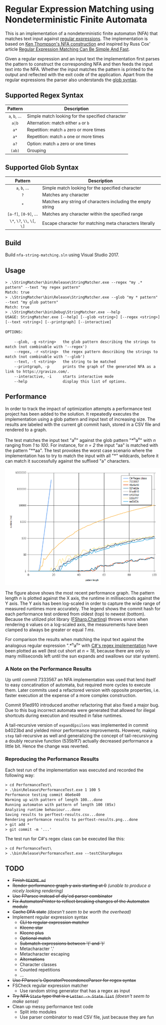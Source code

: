 # Regular Expression Matching using Nondeterministic Finite Automata

This is an implementation of a nondeterministic finite automaton (NFA) that matches text input against [regular expressions](https://en.wikipedia.org/wiki/Regular_expression). The implementation is based on [Ken Thompson's NFA construction](https://en.wikipedia.org/wiki/Thompson%27s_construction) and inspired by Russ Cox' article [Regular Expression Matching Can Be Simple And Fast](https://swtch.com/~rsc/regexp/regexp1.html).

Given a regular expression and an input text the implementation first parses the pattern to construct the corresponding NFA and then feeds the input text into the NFA. Whether the input matches the pattern is printed to the output and reflected with the exit code of the application. Apart from the regular expressions the parser also understands the [glob syntax](https://en.wikipedia.org/wiki/Glob_(programming)).

## Supported Regex Syntax

| Pattern                      | Description                                                 |
|:----------------------------:| ----------------------------------------------------------- |
| `a`, `b`, …                  | Simple match looking for the specified character            |
| `a\|b`                       | Alternation: match either `a` or `b`                        |
| `a*`                         | Repetition: match `a` zero or more times                    |
| `a*`                         | Repetition: match `a` one or more times                     |
| `a?`                         | Option: match `a` zero or one times                         |
| `(ab)`                       | Grouping                                                    |

## Supported Glob Syntax

| Pattern                      | Description                                                 |
|:----------------------------:| ----------------------------------------------------------- |
| `a`, `b`, …                  | Simple match looking for the specified character            |
| `?`                          | Matches any character                                       |
| `*`                          | Matches any string of characters including the empty string |
| `[a-f]`, `[0-9]`, …          | Matches any character within the specified range            |
| `\*`, `\?`, `\\`, `\[`, `\]` | Escape character for matching meta characters literally     |

## Build

Build `nfa-string-matching.sln` using Visual Studio 2017.

## Usage

```
> .\StringMatcher\bin\Release\StringMatcher.exe --regex "my .* pattern" --text "my regex pattern"
Match: true
> .\StringMatcher\bin\Release\StringMatcher.exe --glob "my * pattern" --text "my glob pattern"
Match: true
> .\StringMatcher\bin\Debug\StringMatcher.exe --help
USAGE: StringMatcher.exe [--help] [--glob <string>] [--regex <string>] [--text <string>] [--printgraph] [--interactive]

OPTIONS:

    --glob, -g <string>   the glob pattern describing the strings to match (not combinable with '--regex')
    --regex, -r <string>  the regex pattern describing the strings to match (not combinable with '--glob')
    --text, -t <string>   the string to be matched
    --printgraph, -p      prints the graph of the generated NFA as a link to https://gravizo.com/.
    --interactive, -i     starts interactive mode
    --help                display this list of options.
```

## Performance

In order to track the impact of optimization attempts a performance test project has been added to the solution. It repeatedly executes the implementation using a glob pattern and input text of increasing size. The results are labeled with the current git commit hash, stored in a CSV file and rendered to a graph.

The test matches the input text "a<sup>n</sup>" against the glob pattern "\*<sup>n</sup>a<sup>n</sup>" with *n* ranging from *1* to *100*. For instance, for *n = 2* the input "aa" is matched with the pattern "\*\*aa". The test provokes the worst case scenario where the implementation has to try to match the input with all "\*" wildcards, before it can match it successfully against the suffixed "a" characters.

![Graph of performance test results](/PerformanceTest/perftest-results.png)

The figure above shows the most recent performance graph. The pattern length *n* is plotted against the X axis, the runtime in milliseconds against the Y axis. The Y axis has been log-scaled in order to capture the wide range of measured runtimes more accurately. The legend shows the commit hash for each performance test ordered from oldest (top) to newest (bottom). Because the utilized plot library ([FSharp.Charting](https://fslab.org/FSharp.Charting/)) throws errors when rendering `0` values on a log-scaled axis, the measurements have been clamped to always be greater or equal *1 ms*.

For comparison the results when matching the input text against the analogous regular expression ".\*<sup>n</sup>a<sup>n</sup>" with [C#'s regex implementation](https://msdn.microsoft.com/en-us/library/system.text.regularexpressions.regex%28v=vs.110%29.aspx?f=255&MSPPError=-2147217396) have been plotted as well (test cut short at *n = 18*, because there are only so many milliseconds left until the sun expands and swallows our star system).

### A Note on the Performance Results

Up until commit 7333567 an NFA implementation was used that lend itself to easy concatination of automata, but required more cycles to execute them. Later commits used a refactored version with opposite properties, i.e. faster execution at the expense of a more complex construction.

Commit 91ed910 introduced another refactoring that also fixed a major bug. Due to this bug incorrect automata were generated that allowed for illegal shortcuts during execution and resulted in false runtimes.

A tail-recursive version of `expandEpsilons` was implemented in commit b4023bd and yielded minor performance improvements. However, making `step` tail-recursive as well and generalizing the concept of tail-recursivying a doubly recursive function (535b1f7) actually decreased performance a little bit. Hence the change was reverted.

### Reproducing the Performance Results

Each test run of the implementation was executed and recorded the following way:

```
> cd PerformanceTest\
> .\bin\Release\PerformanceTest.exe 1 100 5
Performance testing commit 46e6e40
Warming up with pattern of length 100...done
Running automaton with pattern of length 100 (05x)
Analyzing runtime behaviour...done
Saving results to perftest-results.csv...done
Rendering performance results to perftest-results.png...done
> git add *
> git commit -m '...'
```

The test run for C#'s regex class can be executed like this:

```
> cd PerformanceTest\
> .\bin\Release\PerformanceTest.exe --testCSharpRegex
```

## TODO

* ~~Finish `README.md`~~
* ~~Render performance graph y axis starting at 0~~ *(unable to produce a nicely looking rendering)*
* ~~Use FParsec instead of diy'ed parser combinator~~
* ~~Fix AutomatonPrinter to reflect breaking changes of the Automaton module~~
* ~~Cache DFA state~~ *(doesn't seem to be worth the overhead)*
* Implement regular expression syntax
  * ~~CLI to regular expression matcher~~
  * ~~Kleene star~~
  * ~~Kleene plus~~
  * ~~Optional match~~
  * ~~Submatch expressions between '(' and ')'~~
  * Metacharacter '.'
  * Metacharacter escaping
  * ~~Alternations~~
  * Character classes
  * Counted repetitions
  * ...
* ~~Use FParsec's OperatorPrecendenceParser for regex syntax~~
* FSCheck regular expression matcher
  * Use random string generator that has a regex as input
* ~~Try NFA `State` type that is a `Letter -> State list`~~ *(doesn't seem to make sense)*
* Clean up messy performance test code
  * Split into modules
  * Use parser combinator to read CSV file, just because they are fun
